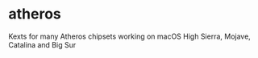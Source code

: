 # atheros
Kexts for many Atheros chipsets working on macOS High Sierra, Mojave, Catalina and Big Sur

